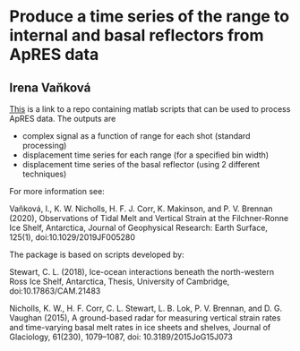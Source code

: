 # Produce a time series of the range to internal and basal reflectors from ApRES data
## Irena Vaňková
 
[This](https://github.com/irenavankova/ApRES_processing/tree/main) is a link to a repo containing matlab scripts that can be used to process ApRES data. 
The outputs are
- complex signal as a function of range for each shot (standard processing)
- displacement time series for each range (for a specified bin width)
- displacement time series of the basal reflector (using 2 different techniques)

For more information see:

Vaňková, I., K. W. Nicholls, H. F. J. Corr, K. Makinson, and P. V. Brennan (2020), Observations of Tidal Melt and Vertical Strain at the Filchner-Ronne Ice Shelf, Antarctica, Journal of Geophysical Research: Earth Surface, 125(1), doi:10.1029/2019JF005280

The package is based on scripts developed by:

Stewart, C. L. (2018), Ice-ocean interactions beneath the north-western Ross Ice Shelf, Antarctica, Thesis, University of Cambridge, doi:10.17863/CAM.21483

Nicholls, K. W., H. F. Corr, C. L. Stewart, L. B. Lok, P. V. Brennan, and D. G. Vaughan (2015), A ground-based radar for measuring vertical strain rates and time-varying basal melt rates in ice sheets and shelves, Journal of Glaciology, 61(230), 1079–1087, doi: 10.3189/2015JoG15J073